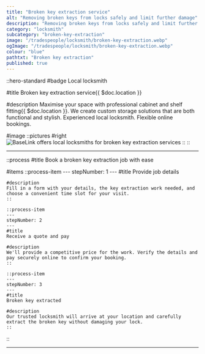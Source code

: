```yaml
---
title: "Broken key extraction service"
alt: "Removing broken keys from locks safely and limit further damage"
description: "Removing broken keys from locks safely and limit further damage"
category: "locksmith"
subcategory: "broken-key-extraction"
image: "/tradespeople/locksmith/broken-key-extraction.webp"
ogImage: "/tradespeople/locksmith/broken-key-extraction.webp"
colour: "blue"
pathtxt: "Broken key extraction"
published: true
---
```


::hero-standard
#badge
Local locksmith

#title
Broken key extraction service{{ $doc.location }}

#description
Maximise your space with professional cabinet and shelf fitting{{ $doc.location }}. We create custom storage solutions that are both functional and stylish. Experienced local locksmith. Flexible online bookings.

#image
    ::pictures
    #right
    ![BaseLink offers local locksmiths for broken key extraction services](/tradespeople/locksmith/broken-key-extraction.webp)
    ::
::

---

::process
#title
Book a broken key extraction job with ease

#items
    ::process-item
    ---
    stepNumber: 1
    ---
    #title
    Provide job details

    #description
    Fill in a form with your details, the key extraction work needed, and choose a convenient time slot for your visit.
    ::
    
    ::process-item
    ---
    stepNumber: 2
    ---
    #title
    Receive a quote and pay

    #description
    We'll provide a competitive price for the work. Verify the details and pay securely online to confirm your booking.
    ::

    ::process-item
    ---
    stepNumber: 3
    ---
    #title
    Broken key extracted

    #description
    Our trusted locksmith will arrive at your location and carefully extract the broken key without damaging your lock.
    ::
::

---